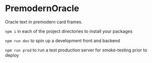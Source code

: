 # PremodernOracle

Oracle text in premodern card frames.

`npm i` in each of the project directories to install your packages

`npm run dev` to spin up a development front and backend

`npm run prod` to run a test production server for smoke-testing prior to deploy